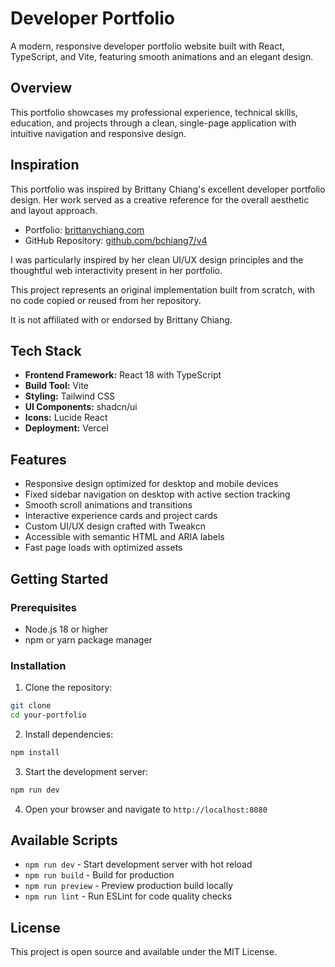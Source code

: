 # Developer Portfolio

A modern, responsive developer portfolio website built with React, TypeScript, and Vite, featuring smooth animations and an elegant design.

## Overview

This portfolio showcases my professional experience, technical skills, education, and projects through a clean, single-page application with intuitive navigation and responsive design.

## Inspiration

This portfolio was inspired by Brittany Chiang's excellent developer portfolio design. Her work served as a creative reference for the overall aesthetic and layout approach.

- Portfolio: [brittanychiang.com](https://brittanychiang.com)
- GitHub Repository: [github.com/bchiang7/v4](https://github.com/bchiang7/v4)

I was particularly inspired by her clean UI/UX design principles and the thoughtful web interactivity present in her portfolio.

This project represents an original implementation built from scratch, with no code copied or reused from her repository.

It is not affiliated with or endorsed by Brittany Chiang.

## Tech Stack

- **Frontend Framework:** React 18 with TypeScript
- **Build Tool:** Vite
- **Styling:** Tailwind CSS
- **UI Components:** shadcn/ui
- **Icons:** Lucide React
- **Deployment:** Vercel

## Features

- Responsive design optimized for desktop and mobile devices
- Fixed sidebar navigation on desktop with active section tracking
- Smooth scroll animations and transitions
- Interactive experience cards and project cards
- Custom UI/UX design crafted with Tweakcn
- Accessible with semantic HTML and ARIA labels
- Fast page loads with optimized assets

## Getting Started

### Prerequisites

- Node.js 18 or higher
- npm or yarn package manager

### Installation

1. Clone the repository:

```bash
git clone
cd your-portfolio
```

2. Install dependencies:

```bash
npm install
```

3. Start the development server:

```bash
npm run dev
```

4. Open your browser and navigate to `http://localhost:8080`

## Available Scripts

- `npm run dev` - Start development server with hot reload
- `npm run build` - Build for production
- `npm run preview` - Preview production build locally
- `npm run lint` - Run ESLint for code quality checks

## License

This project is open source and available under the MIT License.
